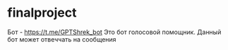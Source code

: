 # finalproject
Бот - https://t.me/GPTShrek_bot
Это бот голосовой помощник. Данный бот может отвеччать на сообщения 
